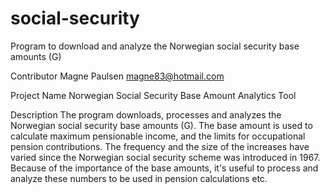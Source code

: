# social-security
Program to download and analyze the Norwegian social security base amounts (G)

Contributor
Magne Paulsen
magne83@hotmail.com

Project Name
Norwegian Social Security Base Amount Analytics Tool

Description
The program downloads, processes and analyzes the Norwegian social security base amounts (G). 
The base amount is used to calculate maximum pensionable income, and the limits for occupational pension contributions.
The frequency and the size of the increases have varied since the Norwegian social security scheme was introduced in 1967. 
Because of the importance of the base amounts, it's useful to process and analyze these numbers to be used in pension calculations etc. 

